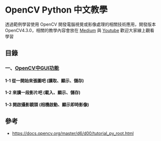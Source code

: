 # OpenCV Python 中文教學 
透過範例學習使用 OpenCV 開發電腦視覺或影像處理的相關技術應用，開發版本OpenCV4.3.0，相關的教學內容會放在 [Medium](https://medium.com/@grady1006) 與 [Youtube]() 歡迎大家線上觀看學習

## 目錄
### 一、[OpenCV中GUI功能](#)
#### 1-1 從一開始來張圖吧 (讀取、顯示、儲存)
#### 1-2 來讀一段影片吧 (載入、顯示、儲存)
#### 1-3 開啟攝影鏡頭 (相機啟動、顯示即時影像)

## 參考
* https://docs.opencv.org/master/d6/d00/tutorial_py_root.html